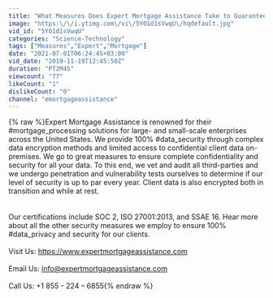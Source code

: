 ```yaml
---
title: "What Measures Does Expert Mortgage Assistance Take to Guarantee 100% Data Security?"
image: "https:\/\/i.ytimg.com\/vi\/5Y01d1sVwqU\/hqdefault.jpg"
vid_id: "5Y01d1sVwqU"
categories: "Science-Technology"
tags: ["Measures","Expert","Mortgage"]
date: "2021-07-01T06:24:45+03:00"
vid_date: "2019-11-19T12:45:50Z"
duration: "PT2M4S"
viewcount: "77"
likeCount: "1"
dislikeCount: "0"
channel: "emortgageassistance"
---
```

{% raw %}Expert Mortgage Assistance is renowned for their #mortgage_processing solutions for large- and small-scale enterprises across the United States. We provide 100% #data_security through complex data encryption methods and limited access to confidential client data on-premises. We go to great measures to ensure complete confidentiality and security for all your data. To this end, we vet and audit all third-parties and we undergo penetration and vulnerability tests ourselves to determine if our level of security is up to par every year. Client data is also encrypted both in transition and while at rest.<br /><br /><br />Our certifications include SOC 2, ISO 27001:2013, and SSAE 16. Hear more about all the other security measures we employ to ensure 100% #data_privacy and security for our clients.<br /><br />Visit Us:  <a rel="nofollow" target="blank" href="https://www.expertmortgageassistance.com">https://www.expertmortgageassistance.com</a> <br /><br />Email Us:  info@expertmortgageassistance.com <br /><br />Call Us:  +1 855 - 224 – 6855{% endraw %}
